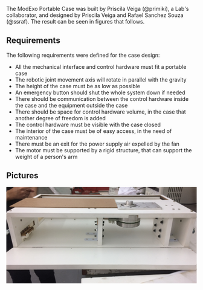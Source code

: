   The ModExo Portable Case was built by Priscila Veiga (@primiki), a Lab's collaborator, and designed by Priscila Veiga and Rafael Sanchez Souza (@ssraf). The result can be seen in figures that follows. 

## Requirements
The following requirements were defined for the case design:
- All the mechanical interface and control hardware must fit a portable case
- The robotic joint movement axis will rotate in parallel with the gravity
- The height of the case must be as low as possible 
- An emergency button should shut the whole system down if needed
- There should be communication between the control hardware inside the case and the equipment outside the case
- There should be space for control hardware volume, in the case that another degree of freedom is added 
- The control hardware must be visible with the case closed
- The interior of the case must be of easy access, in the need of maintenance
- There must be an exit for the power supply air expelled by the fan
- The motor must be supported by a rigid structure, that can support the weight of a person's arm

## Pictures

[![ModExo Case](https://github.com/biopmr/biopmr.github.io/blob/master/images/modexoCase.jpg)]()

